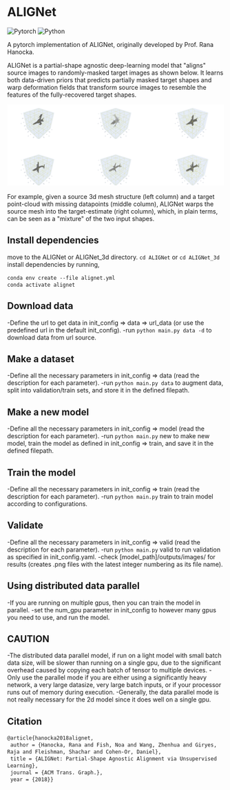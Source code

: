# ALIGNet
![Pytorch](https://img.shields.io/badge/PyTorch->=1.9.0-Red?logo=pytorch)
![Python](https://img.shields.io/badge/Python->=3.8-Red?logo=python)

A pytorch implementation of ALIGNet, originally developed by Prof. Rana Hanocka.

ALIGNet is a partial-shape agnostic deep-learning model that "aligns" source images to randomly-masked target images as shown below. 
It learns both data-driven priors that predicts partially masked target shapes and warp deformation fields that transform source images to resemble the 
features of the fully-recovered target shapes. 
<p align="center">
  <img src="./docs/3d.png" width="2000" title="3d Example">
</p>
For example, given a source 3d mesh structure (left column) and a target point-cloud with missing datapoints (middle column), ALIGNet warps the source mesh into the target-estimate (right column), which, in plain terms, can be seen as a "mixture" of the two input shapes. 

## Install dependencies
move to the ALIGNet or ALIGNet_3d directory.
```cd ALIGNet```
or
```cd ALIGNet_3d```
install dependencies by running, 
```
conda env create --file alignet.yml
conda activate alignet
```

## Download data
-Define the url to get data in init_config => data => url_data (or use the predefined url in the default init_config).
-run ```python main.py data -d``` to download data from url source.

## Make a dataset
-Define all the necessary parameters in init_config => data (read the description for each parameter).
-run ```python main.py data``` to augment data, split into validation/train sets, and store it in the defined filepath.

## Make a new model
-Define all the necessary parameters in init_config => model (read the description for each parameter).
-run ```python main.py``` new to make new model, train the model as defined in init_config => train, and save it in the defined filepath.

## Train the model 
-Define all the necessary parameters in init_config => train (read the description for each parameter).
-run ```python main.py``` train to train model according to configurations.

## Validate
-Define all the necessary parameters in init_config => valid (read the description for each parameter).
-run ```python main.py``` valid to run validation as specified in init_config.yaml.
-check [model_path]/outputs/images/ for results (creates .png files with the latest integer numbering as its file name).

## Using distributed data parallel
-If you are running on multiple gpus, then you can train the model in parallel.
-set the num_gpu parameter in init_config to however many gpus you need to use,
and run the model.

## CAUTION
-The distributed data parallel model, if run on a light model with small batch data size,
will be slower than running on a single gpu, due to the significant overhead caused by
copying each batch of tensor to multiple devices.
-Only use the parallel mode if you are either using a significantly heavy network, a very 
large datasize, very large batch inputs, or if your processor runs out of memory during execution.
-Generally, the data parallel mode is not really necessary for the 2d model since it does well
on a single gpu.

## Citation
```
@article{hanocka2018alignet,
 author = {Hanocka, Rana and Fish, Noa and Wang, Zhenhua and Giryes, Raja and Fleishman, Shachar and Cohen-Or, Daniel},
 title = {ALIGNet: Partial-Shape Agnostic Alignment via Unsupervised Learning},
 journal = {ACM Trans. Graph.},
 year = {2018}}
```

